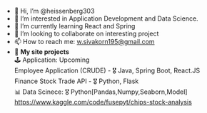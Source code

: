 - 👋 Hi, I’m @heissenberg303
- 👀 I’m interested in Application Development and Data Science.
- 🌱 I’m currently learning React and Spring
- 💞️ I’m looking to collaborate on interesting project
- 📫 How to reach me: w.sivakorn195@gmail.com
- :gift: **My site projects**  
                         :joystick: Application: Upcoming  
                                                 Employee Application (CRUDE) - :medal_military: Java, Spring Boot, React.JS<br/>
                                                 Finance Stock Trade API - :medal_military: Python, Flask<br/>
                         :bar_chart: Data Scinece: :medal_military: Python[Pandas,Numpy,Seaborn,Model]<br/>
                                                  https://www.kaggle.com/code/fusepyt/chips-stock-analysis<br/>

<!---
heissenberg303/heissenberg303 is a ✨ special ✨ repository because its `README.md` (this file) appears on your GitHub profile.
You can click the Preview link to take a look at your changes.
--->

